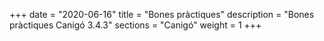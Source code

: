 +++
date        = "2020-06-16"
title       = "Bones pràctiques"
description = "Bones pràctiques Canigó 3.4.3"
sections    = "Canigó"
weight      = 1
+++
